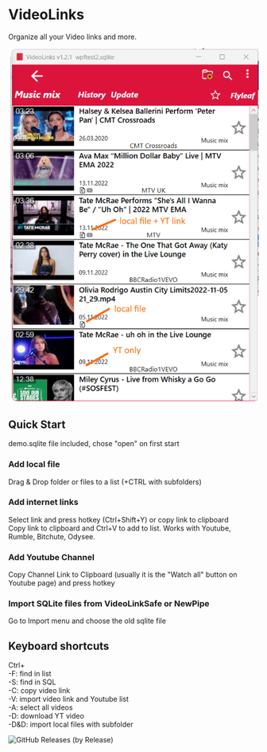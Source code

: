 # VideoLinks
Organize all your Video links and more.


 ![UI](VideoLinks3.png) 
 
 ## Quick Start
  demo.sqlite file included, chose "open" on first start
 
 ### Add local file
 Drag & Drop folder or files to a list (+CTRL with subfolders)
 
 ### Add internet links
 Select link and press hotkey (Ctrl+Shift+Y) or copy link to clipboard  
 Copy link to clipboard and Ctrl+V to add to list. Works with Youtube, Rumble, Bitchute, Odysee.
 
 ### Add Youtube Channel
 Copy Channel Link to Clipboard (usually it is the "Watch all" button on Youtube page) and press hotkey
 
 ### Import SQLite files from VideoLinkSafe or NewPipe
 Go to Import menu and choose the old sqlite file
 
 ## Keyboard shortcuts
 Ctrl+    
 -F: find in list    
 -S: find in SQL  
 -C: copy video link  
 -V: import video link and Youtube list  
 -A: select all videos  
 -D: download YT video  
 -D&D: import local files with subfolder  
 
 ![GitHub Releases (by Release)](https://img.shields.io/github/downloads/Isayso/VideoLinks/total)
